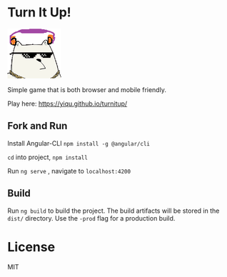# Turn It Up!

![caticon](https://github.com/yiqu/turnitup/blob/master/src/caticon.png?raw=true "W.B.")

Simple game that is both browser and mobile friendly. 

Play here: https://yiqu.github.io/turnitup/

## Fork and Run

Install Angular-CLI `npm install -g @angular/cli`

`cd` into project, `npm install`

Run `ng serve` , navigate to `localhost:4200`

## Build

Run `ng build` to build the project. The build artifacts will be stored in the `dist/` directory. Use the `-prod` flag for a production build.

# License

MIT

